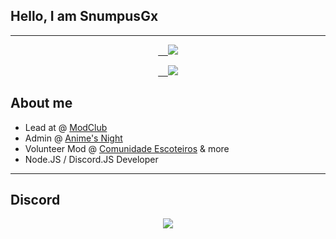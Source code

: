 ## Hello, I am SnumpusGx
---
 <p align='center'>
 <a href='https://discord.gg/BE7VYwN3wY'>
     <img src="https://img.shields.io/discord/1044469009095069816?color=5865f2&label=ModClub&logo=discord&logoColor=fff&style=for-the-badge" />
 </a>
 </p>
 
<p align='center'>
 <a href='https://discord.gg/qTHnPytZpw'>
     <img src="https://img.shields.io/discord/715911059302645802?color=5865f2&label=Anime's%20Night&logo=discord&logoColor=fff&style=for-the-badge" />
 </a>
 </p>
 
## About me

- Lead at @ [ModClub](http://discord.gg/BE7VYwN3wY)
- Admin @ [Anime's Night](http://discord.gg/qTHnPytZpw)
- Volunteer Mod @ [Comunidade Escoteiros](http://discord.gg/escoteiros) & more
- Node.JS / Discord.JS Developer

---
## Discord
<p align='center'>
 <a href="http://discord.com/users/931933669432651838">
 <img src="http://lanyard.cnrad.dev/api/931933669432651838" />
 </a>
</p>
